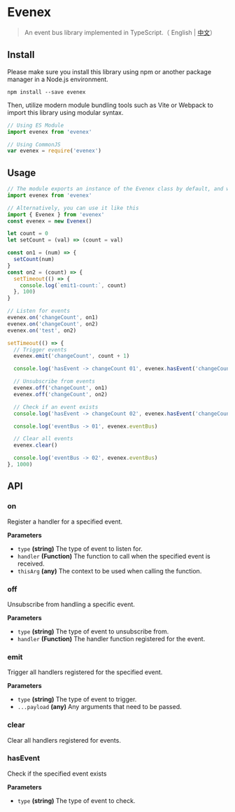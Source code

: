 # Evenex

> An event bus library implemented in TypeScript.（ English | [中文](README_zh.md)）

## Install

Please make sure you install this library using npm or another package manager in a Node.js environment.

```shell
npm install --save evenex
```

Then, utilize modern module bundling tools such as Vite or Webpack to import this library using modular syntax.

```javascript
// Using ES Module
import evenex from 'evenex'

// Using CommonJS
var evenex = require('evenex')
```

## Usage

```javascript
// The module exports an instance of the Evenex class by default, and we also export the Evenex class separately.
import evenex from 'evenex'

// Alternatively, you can use it like this
import { Evenex } from 'evenex'
const evenex = new Evenex()

let count = 0
let setCount = (val) => (count = val)

const on1 = (num) => {
  setCount(num)
}
const on2 = (count) => {
  setTimeout(() => {
    console.log(`emit1-count:`, count)
  }, 100)
}

// Listen for events
evenex.on('changeCount', on1)
evenex.on('changeCount', on2)
evenex.on('test', on2)

setTimeout(() => {
  // Trigger events
  evenex.emit('changeCount', count + 1)

  console.log('hasEvent -> changeCount 01', evenex.hasEvent('changeCount'))

  // Unsubscribe from events
  evenex.off('changeCount', on1)
  evenex.off('changeCount', on2)

  // Check if an event exists
  console.log('hasEvent -> changeCount 02', evenex.hasEvent('changeCount'))

  console.log('eventBus -> 01', evenex.eventBus)

  // Clear all events
  evenex.clear()

  console.log('eventBus -> 02', evenex.eventBus)
}, 1000)
```

## API

### on

Register a handler for a specified event.

**Parameters**

- `type` **(string)** The type of event to listen for.
- `handler` **(Function)** The function to call when the specified event is received.
- `thisArg` **(any)** The context to be used when calling the function.

### off

Unsubscribe from handling a specific event.

**Parameters**

- `type` **(string)** The type of event to unsubscribe from.
- `handler` **(Function)** The handler function registered for the event.

### emit

Trigger all handlers registered for the specified event.

**Parameters**

- `type` **(string)** The type of event to trigger.
- `...payload` **(any)** Any arguments that need to be passed.

### clear

Clear all handlers registered for events.

### hasEvent

Check if the specified event exists

**Parameters**

- `type` **(string)** The type of event to check.
